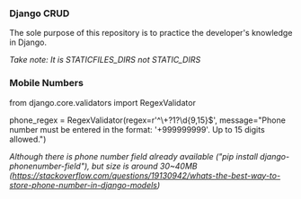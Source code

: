 <h3>Django CRUD</h3>
<p>The sole purpose of this repository is to practice the developer's knowledge in Django.</p>
<i>Take note: It is STATICFILES_DIRS not STATIC_DIRS</i>

<h3>Mobile Numbers</h3>
<p>from django.core.validators import RegexValidator</p>
<p>phone_regex = RegexValidator(regex=r'^\+?1?\d{9,15}$', message="Phone number must be entered in the format: '+999999999'. Up to 15 digits allowed.")</p>

<i>Although there is phone number field already available ("pip install django-phonenumber-field"), but size is around 30~40MB (https://stackoverflow.com/questions/19130942/whats-the-best-way-to-store-phone-number-in-django-models)</i>